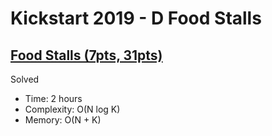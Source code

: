 # Kickstart 2019 - D Food Stalls

## [Food Stalls (7pts, 31pts)](https://codingcompetitions.withgoogle.com/kickstart/round/0000000000051061/0000000000161476)

Solved

* Time: 2 hours
* Complexity: O(N log K)
* Memory: O(N + K)
